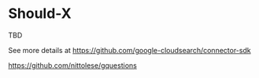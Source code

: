 # Should-X

TBD



See more details at https://github.com/google-cloudsearch/connector-sdk

https://github.com/nittolese/gquestions

